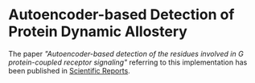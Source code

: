 # Autoencoder-based Detection of Protein Dynamic Allostery 

The paper *"Autoencoder-based detection of the residues involved in G protein-coupled receptor signaling"* referring to this implementation has been published in [Scientific Reports](https://doi.org/10.1038/s41598-021-99019-z).
